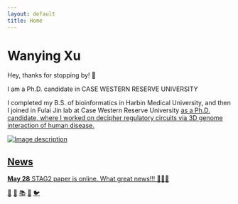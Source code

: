 ```yaml
---
layout: default
title: Home
---
```


<div class="header">
  <h1>Wanying Xu</h1>
  <p>Hey, thanks for stopping by! 👋</p>
</div>

<div class="main-content">
  <div class="text">
    <p>I am a Ph.D. candidate in CASE WESTERN RESERVE UNIVERSITY</p>
    <p>I completed my B.S. of bioinformatics in Harbin Medical University, and then I joined in Fulai Jin lab at Case Western Reserve University <a href="https://jinlabgenomics.com/Fulai-Jin/">as a Ph.D. candidate, where I worked on decipher regulatory circuits via 3D genome interaction of human disease.</p>
  </div>
  <div class="image">
    <img src="http://hiview10.gene.cwru.edu/~xww/Wanying_poster/Cleveland.jpg" alt="Image description">
  </div>
</div>

<div class="news">
  <h2>News</h2>
  <p><strong>May 28</strong> STAG2 paper is online. What great news!!! 🌟🌟🌟</p>
</div>

<div class="footer">
  <a href="mailto:xww@case.edu">📧</a>
  <a href="https://orcid.org/0009-0009-5240-9629">🔗</a>
  <a href="https://scholar.google.com/citations?user=YwFjKL8AAAAJ&hl=en">📚</a>
  <a href="https://github.com/WanyingX">🐙</a>
  <a href="https://x.com/ZoekkkkXu">🐦</a>
</div>
